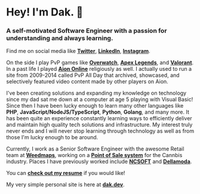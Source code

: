 # Hey! I'm Dak. 👋
### A self-motivated Software Engineer with a passion for understanding and always learning.

Find me on social media like **[Twitter](https://twitter.com/Vinlockz)**, **[LinkedIn](https://linkedin.com/in/dwashbrook)**, **[Instagram](https://www.instagram.com/vinlockz/)**.

On the side I play PvP games like **[Overwatch](https://playoverwatch.com/en-us/)**, **[Apex Legends](https://www.ea.com/games/apex-legends)**, and **[Valorant](https://playvalorant.com/en-us/)**. In a past life I played **[Aion Online](https://www.aiononline.com/)** religiously as well. I actually used to run a site from 2009-2014 called PvP All Day that archived, showcased, and selectively featured video content made by other players on Aion.

I've been creating solutions and expanding my knowledge on technology since my dad sat me down at a computer at age 5 playing with Visual Basic! Since then I have been lucky enough to learn many other languages like **PHP**, **JavaScript/NodeJS/TypeScript**, **Python**, **Golang**, and many more. It has been quite an experience constantly learning ways to efficiently deliver and maintain high quality tech solutions and infrastructure. My interest truly never ends and I will never stop learning through technology as well as from those I'm lucky enough to be around.

Currently, I work as a Senior Software Engineer with the awesome Retail team at **[Weedmaps](https://weedmaps.com)**, working on a **[Point of Sale system](https://weedmaps.com/business/retail/)** for the Cannbis industry. Places I have previously worked include **[NCSOFT](https://ncsoft.com)** and **[Dellamoda](https://dellamoda.com)**.

You can **[check out my resume](http://cdn.dak.dev/Dak_Washbrook_Resume.pdf)** if you would like!

My very simple personal site is here at **[dak.dev](https://dak.dev)**.
